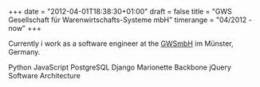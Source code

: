+++
date = "2012-04-01T18:38:30+01:00"
draft = false
title = "GWS Gesellschaft für Warenwirtschafts-Systeme mbH"
timerange = "04/2012 - now"
+++

Currently i work as a software engineer at the [GWSmbH](http://www.gws.ms) im Münster, Germany.

<span class="label">Python</span>
<span class="label">JavaScript</span>
<span class="label">PostgreSQL</span>
<span class="label">Django</span>
<span class="label">Marionette</span>
<span class="label">Backbone</span>
<span class="label">jQuery</span>
<span class="label">Software Architecture</span>
